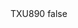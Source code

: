 <?xml version="1.0" encoding="UTF-8"?>
<CustomMetadata xmlns="http://soap.sforce.com/2006/04/metadata">
    <label>TXU890</label>
    <protected>false</protected>
</CustomMetadata>
